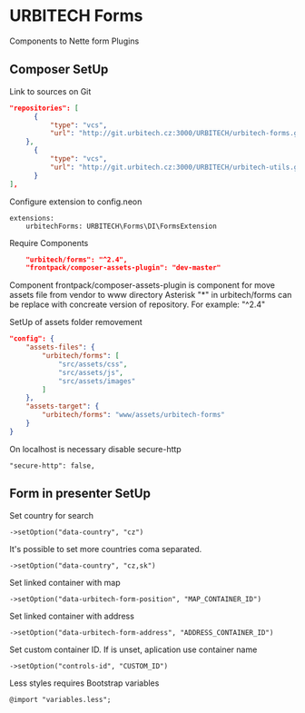 URBITECH Forms
=============

Components to Nette form Plugins


Composer SetUp
--------------

Link to sources on Git

```json
"repositories": [
      {
          "type": "vcs",
          "url": "http://git.urbitech.cz:3000/URBITECH/urbitech-forms.git"
	},
      {
          "type": "vcs",
          "url": "http://git.urbitech.cz:3000/URBITECH/urbitech-utils.git"
      }
],
```

Configure extension to config.neon

	extensions:
		urbitechForms: URBITECH\Forms\DI\FormsExtension

Require Components

```json
	"urbitech/forms": "^2.4",
	"frontpack/composer-assets-plugin": "dev-master"
```

Component frontpack/composer-assets-plugin is component for move assets file from vendor to www directory
Asterisk "*" in urbitech/forms can be replace with concreate version of repository. For example: "^2.4" 

SetUp of assets folder removement

```json
"config": {
	"assets-files": {
		"urbitech/forms": [
			"src/assets/css",
			"src/assets/js",
			"src/assets/images"
		]
	},
	"assets-target": {
		"urbitech/forms": "www/assets/urbitech-forms"
	}		
}
```

On localhost is necessary disable secure-http

	"secure-http": false,


Form in presenter SetUp
-----------------------

Set country for search

	->setOption("data-country", "cz")

It's possible to set more countries coma separated.

	->setOption("data-country", "cz,sk")

Set linked container with map

	->setOption("data-urbitech-form-position", "MAP_CONTAINER_ID")

Set linked container with address

	->setOption("data-urbitech-form-address", "ADDRESS_CONTAINER_ID")

Set custom container ID. If is unset, aplication use container name

	->setOption("controls-id", "CUSTOM_ID")

Less styles requires Bootstrap variables

	@import "variables.less";